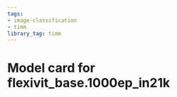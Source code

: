 ```yaml
---
tags:
- image-classification
- timm
library_tag: timm
---
```

# Model card for flexivit_base.1000ep_in21k